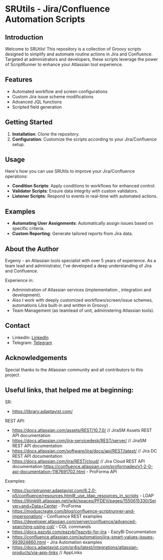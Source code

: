 # SRUtils - Jira/Confluence Automation Scripts

## Introduction
Welcome to SRUtils! This repository is a collection of Groovy scripts designed to simplify and automate routine actions in Jira and Confluence. Targeted at administrators and developers, these scripts leverage the power of ScriptRunner to enhance your Atlassian tool experience.

## Features
- Automated workflow and screen configurations
- Custom Jira issue scheme modifications
- Advanced JQL functions
- Scripted field generation

## Getting Started
1. **Installation**: Clone the repository.
2. **Configuration**: Customize the scripts according to your Jira/Confluence setup.

## Usage
Here's how you can use SRUtils to improve your Jira/Confluence operations:
- **Condition Scripts**: Apply conditions to workflows for enhanced control.
- **Validator Scripts**: Ensure data integrity with custom validators.
- **Listener Scripts**: Respond to events in real-time with automated actions.

## Examples
- **Automating User Assignments**: Automatically assign issues based on specific criteria.
- **Custom Reporting**: Generate tailored reports from Jira data.

## About the Author
Evgeniy - an Atlassian tools specialist with over 5 years of experience. As a team lead and administrator, I've developed a deep understanding of Jira and Confluence.

Experience in: 
- Administration of Atlassian services (implementation , integration and development). 
- Also I work with deeply customized workflows/screen/issue schemes, automations (Jira built-in and written in Groovy) . 
- Team Management (as teamlead of unit, administering Atlassian tools). 

## Contact
- LinkedIn: [LinkedIn](https://www.linkedin.com/in/iev79/)
- Telegram: [Telegram](https://t.me/IEV79)

## Acknowledgements
Special thanks to the Atlassian community and all contributors to this project.

## Useful links, that helped me at beginning:

SR:
- https://library.adaptavist.com/

REST API:
- https://docs.atlassian.com/assets/REST/10.7.0/ // JiraSM Assets REST API documentation
- https://docs.atlassian.com/jira-servicedesk/REST/server/ // JiraSM REST API documentation
- https://docs.atlassian.com/software/jira/docs/api/REST/latest/ // Jira DC REST API documentation
- https://docs.atlassian.com/jira/REST/cloud/ // Jira Cloud REST API documentation
  https://confluence.atlassian.com/proformadev/v1-2-0-api-documentation-1167691702.html - ProForma API

Examples:
- https://scriptrunner.adaptavist.com/6.2.0-p5/confluence/resources.html#_use_ldap_resources_in_scripts - LDAP
- https://thinktilt.atlassian.net/wiki/spaces/PFDEV/pages/1550615330/Server+and+Data+Center - ProForma
- https://moduscreate.com/blog/confluence-scriptrunner-and-impersonation/ - Confluence REST examples
- https://developer.atlassian.com/server/confluence/advanced-searching-using-cql/ - CQL commands
- https://docs.eazybi.com/eazybi?eazybi-for-jira - EazyBI Documentation
- https://confluence.atlassian.com/automation/jira-smart-values-issues-993924860.html - Jira Automation examples
- https://docs.adaptavist.com/sr4js/latest/integrations/atlassian-products/via-app-links // AppLinks
